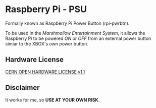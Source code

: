 Raspberry Pi - PSU
==================

Formally known as Raspberry Pi Power Button (rpi-pwrbtn).

To be used in the _Marshmallow Entertainment System_, it allows the Raspberry Pi
to be powered *ON* or *OFF* from an external power button simiar to the XBOX's
own power button.

Hardware License
----------------

[CERN OPEN HARDWARE LICENSE v1.1](http://www.ohwr.org/licenses/cern-ohl/v1.1)

Disclaimer
----------

It works for me, so **USE AT YOUR OWN RISK**.

